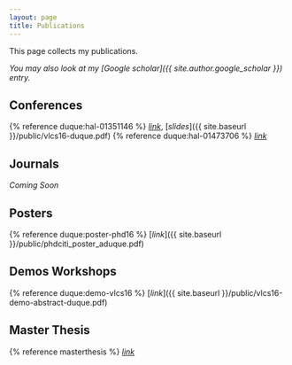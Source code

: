 ```yaml
---
layout: page
title: Publications
---
```


This page collects my publications.

*You may also look at my [Google scholar]({{ site.author.google_scholar }}) entry.*

## Conferences

{% reference duque:hal-01351146 %} [*link*](https://hal.inria.fr/hal-01351146), [*slides*]({{ site.baseurl }}/public/vlcs16-duque.pdf)
{% reference duque:hal-01473706 %} [*link*](https://hal.inria.fr/hal-01473706)

## Journals

*Coming Soon*

## Posters

{% reference duque:poster-phd16 %} [*link*]({{ site.baseurl }}/public/phdciti_poster_aduque.pdf)

## Demos Workshops

{% reference duque:demo-vlcs16 %} [*link*]({{ site.baseurl }}/public/vlcs16-demo-abstract-duque.pdf)


## Master Thesis

{% reference masterthesis %} [*link*](http://upcommons.upc.edu/handle/2117/78675)
